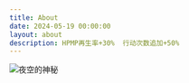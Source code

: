 ```yaml
---
title: About
date: 2024-05-19 00:00:00
layout: about
description: HPMP再生率+30%  行动次数追加+50%
---
```


![夜空的神秘](images/夜空的神秘.jpg)
